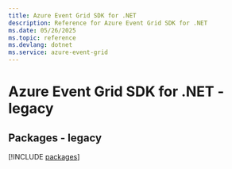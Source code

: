 ```yaml
---
title: Azure Event Grid SDK for .NET
description: Reference for Azure Event Grid SDK for .NET
ms.date: 05/26/2025
ms.topic: reference
ms.devlang: dotnet
ms.service: azure-event-grid
---
```

# Azure Event Grid SDK for .NET - legacy
## Packages - legacy
[!INCLUDE [packages](event-grid-index.md)]